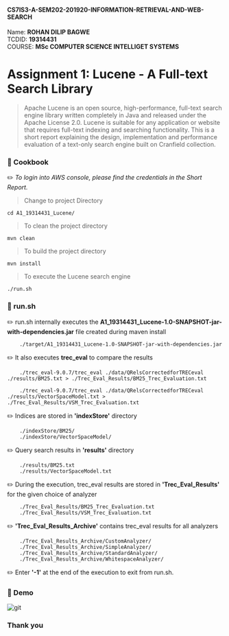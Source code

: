 #### CS7IS3-A-SEM202-201920-INFORMATION-RETRIEVAL-AND-WEB-SEARCH

Name: **ROHAN DILIP BAGWE**</br>
TCDID: **19314431**</br>
COURSE: **MSc COMPUTER SCIENCE INTELLIGET SYSTEMS**

# Assignment 1: Lucene - A Full-text Search Library

> Apache Lucene is an open source, high-performance, full-text search engine library written completely in Java and
released under the Apache License 2.0. Lucene is suitable for any application or website that requires full-text indexing and searching functionality. This is a short report explaining the design, implementation and performance evaluation of a text-only search engine built on Cranfield collection.

### :paperclip: Cookbook

:pencil2: *To login into AWS console, please find the credentials in the Short Report.*


>  Change to project Directory

    cd A1_19314431_Lucene/

> To clean the project directory 

    mvn clean

>  To build the project directory
    
    mvn install

> To execute the Lucene search engine

    ./run.sh

### :paperclip: run.sh

:pencil2: run.sh internally executes the **A1_19314431_Lucene-1.0-SNAPSHOT-jar-with-dependencies.jar** file created during maven install

        ./target/A1_19314431_Lucene-1.0-SNAPSHOT-jar-with-dependencies.jar
        
:pencil2: It also executes **trec_eval** to compare the results

        ./trec_eval-9.0.7/trec_eval ./data/QRelsCorrectedforTRECeval ./results/BM25.txt > ./Trec_Eval_Results/BM25_Trec_Evaluation.txt
        
        ./trec_eval-9.0.7/trec_eval ./data/QRelsCorrectedforTRECeval ./results/VectorSpaceModel.txt > ./Trec_Eval_Results/VSM_Trec_Evaluation.txt

:pencil2: Indices are stored in **'indexStore'** directory

        ./indexStore/BM25/
        ./indexStore/VectorSpaceModel/
:pencil2: Query search results in **'results'** directory  

        ./results/BM25.txt
        ./results/VectorSpaceModel.txt
        
:pencil2: During the execution, trec_eval results are stored in **'Trec_Eval_Results'** for the given choice of analyzer

        ./Trec_Eval_Results/BM25_Trec_Evaluation.txt
        ./Trec_Eval_Results/VSM_Trec_Evaluation.txt
     
:pencil2: **'Trec_Eval_Results_Archive'** contains trec_eval results for all analyzers

        ./Trec_Eval_Results_Archive/CustomAnalyzer/
        ./Trec_Eval_Results_Archive/SimpleAnalyzer/
        ./Trec_Eval_Results_Archive/StandardAnalyzer/
        ./Trec_Eval_Results_Archive/WhitespaceAnalyzer/
        
:pencil2: Enter **'-1'** at the end of the execution to exit from run.sh.

### :paperclip: Demo
![git](https://github.com/rohan-tcd/A1_19314431_Lucene/blob/master/static/demo.gif) 


### Thank you
